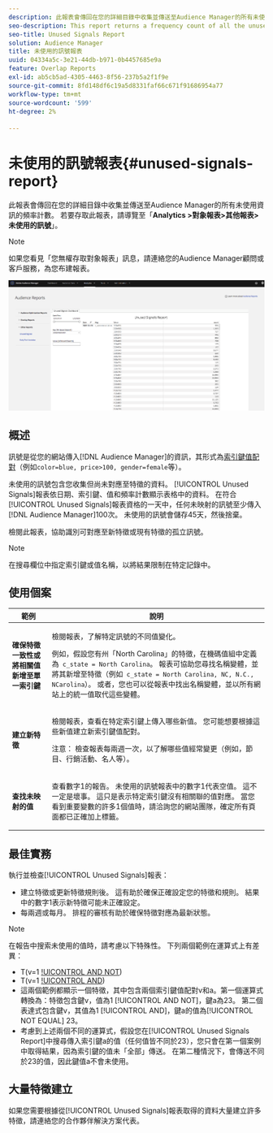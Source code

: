 ```yaml
---
description: 此報表會傳回在您的詳細目錄中收集並傳送至Audience Manager的所有未使用資訊的頻率計數。
seo-description: This report returns a frequency count of all the unused information collected on your inventory and sent to Audience Manager.
seo-title: Unused Signals Report
solution: Audience Manager
title: 未使用的訊號報表
uuid: 04334a5c-3e21-44db-b971-0b4457685e9a
feature: Overlap Reports
exl-id: ab5cb5ad-4305-4463-8f56-237b5a2f1f9e
source-git-commit: 8fd148df6c19a5d8331faf66c671f91686954a77
workflow-type: tm+mt
source-wordcount: '599'
ht-degree: 2%

---
```


# 未使用的訊號報表{#unused-signals-report}

此報表會傳回在您的詳細目錄中收集並傳送至Audience Manager的所有未使用資訊的頻率計數。 若要存取此報表，請導覽至「**Analytics >對象報表>其他報表>未使用的訊號**」。

>[!NOTE]
>
>如果您看見「您無權存取對象報表」訊息，請連絡您的Audience Manager顧問或客戶服務，為您布建報表。

![未使用訊號報表的螢幕擷圖](/help/using/reporting/dynamic-reports/assets/unused-signals.png)

## 概述

訊號是從您的網站傳入[!DNL Audience Manager]的資訊，其形式為[索引鍵值配對](../../reference/key-value-pairs-explained.md)（例如`color=blue, price>100, gender=female`等）。

未使用的訊號包含您收集但尚未對應至特徵的資料。 [!UICONTROL Unused Signals]報表依日期、索引鍵、值和頻率計數顯示表格中的資料。 在符合[!UICONTROL Unused Signals]報表資格的一天中，任何未映射的訊號至少傳入[!DNL Audience Manager]100次。 未使用的訊號會儲存45天，然後捨棄。

檢閱此報表，協助識別可對應至新特徵或現有特徵的孤立訊號。

>[!NOTE]
>
>在搜尋欄位中指定索引鍵或值名稱，以將結果限制在特定記錄中。

## 使用個案

<table id="table_E5EE0EC078E14EF4B197243488517A2D"> 
 <thead> 
  <tr> 
   <th colname="col1" class="entry"> 範例 </th> 
   <th colname="col2" class="entry"> 說明 </th> 
  </tr> 
 </thead>
 <tbody> 
  <tr> 
   <td colname="col1"> <p><b>確保特徵一致性或將相關值新增至單一索引鍵</b> </p> </td> 
   <td colname="col2"> <p>檢閱報表，了解特定訊號的不同值變化。 </p> <p>例如，假設您有州「North Carolina」的特徵，在機碼值組中定義為<code> c_state = North Carolina</code>。 報表可協助您尋找名稱變體，並將其新增至特徵（例如<code> c_state = North Carolina, NC, N.C., NCarolina</code>）。 或者，您也可以從報表中找出名稱變體，並以所有網站上的統一值取代這些變體。 </p> <p> </p> </td> 
  </tr> 
  <tr> 
   <td colname="col1"> <p><b>建立新特徵</b> </p> </td> 
   <td colname="col2"> <p>檢閱報表，查看在特定索引鍵上傳入哪些新值。 您可能想要根據這些新值建立新索引鍵值配對。 </p> <p> <p>注意： 檢查報表每兩週一次，以了解哪些值經常變更（例如，節目、行銷活動、名人等）。 </p> </p> </td> 
  </tr> 
  <tr> 
   <td colname="col1"> <p><b>查找未映射的值</b> </p> </td> 
   <td colname="col2"> <p>查看數字1的報告。 <span class="wintitle">未使用的訊號</span>報表中的數字1代表空值。 這不一定是壞事。 這只是表示特定索引鍵沒有相關聯的值對應。 當您看到重要變數的許多1個值時，請洽詢您的網站團隊，確定所有頁面都已正確加上標籤。 </p> </td> 
  </tr> 
 </tbody> 
</table>

## 最佳實務

執行並檢查[!UICONTROL Unused Signals]報表：

* 建立特徵或更新特徵規則後。 這有助於確保正確設定您的特徵和規則。 結果中的數字1表示新特徵可能未正確設定。
* 每兩週或每月。 排程的審核有助於確保特徵對應為最新狀態。

>[!NOTE]
>
>在報告中搜索未使用的值時，請考慮以下特殊性。 下列兩個範例在運算式上有差異：

* T(v=1 [!UICONTROL AND NOT](a=23))
* T(v=1 [!UICONTROL AND](a!=23))
* 這兩個範例都顯示一個特徵，其中包含兩個索引鍵值配對v和a。第一個運算式轉換為：特徵包含鍵v，值為1 [!UICONTROL AND NOT]，鍵a為23。 第二個表達式包含鍵v，其值為1 [!UICONTROL AND]，鍵a的值為[!UICONTROL NOT EQUAL] 23。
* 考慮到上述兩個不同的運算式，假設您在[!UICONTROL Unused Signals Report]中搜尋傳入索引鍵a的值（任何值皆不同於23），您只會在第一個案例中取得結果，因為索引鍵的值未「全部」傳送。 在第二種情況下，會傳送不同於23的值，因此鍵值a不會未使用。

## 大量特徵建立

如果您需要根據從[!UICONTROL Unused Signals]報表取得的資料大量建立許多特徵，請連絡您的合作夥伴解決方案代表。
